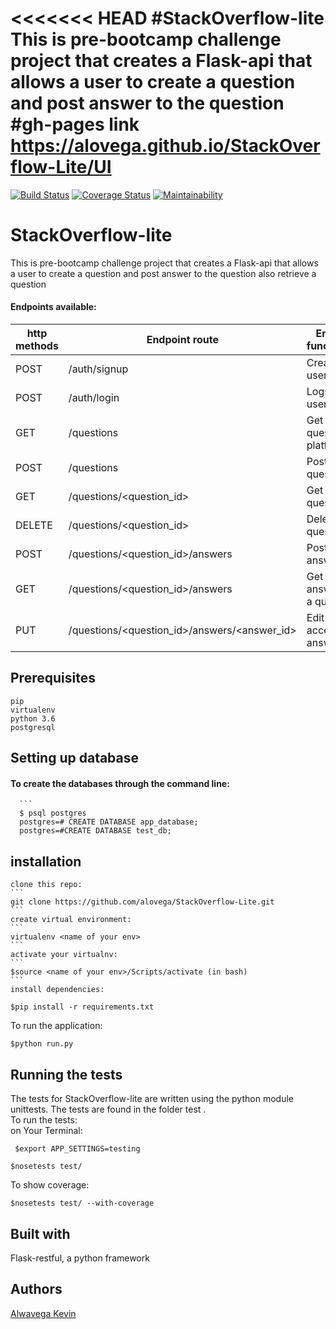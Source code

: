 <<<<<<< HEAD
#StackOverflow-lite
This is pre-bootcamp challenge project that creates a Flask-api that allows a user to create a question and post answer to the question
#gh-pages link
https://alovega.github.io/StackOverflow-Lite/UI
=======
[![Build Status](https://travis-ci.com/alovega/StackOverflow-Lite.svg?branch=develop)](https://travis-ci.com/alovega/StackOverflow-Lite) [![Coverage Status](https://coveralls.io/repos/github/alovega/StackOverflow-Lite/badge.svg?branch=develop)](https://coveralls.io/github/alovega/StackOverflow-Lite?branch=develop) [![Maintainability](https://api.codeclimate.com/v1/badges/1af8345792e8e28e40cd/maintainability)](https://codeclimate.com/github/alovega/StackOverflow-Lite/maintainability)

# StackOverflow-lite
This is pre-bootcamp challenge project that creates a Flask-api that allows a user to create a question and post answer to the question also retrieve a question
<br>
#### Endpoints available:
| http methods |    Endpoint route                          |   Endpoint functionality                                     |
| ------------ | ----------------------------------         | ------------------------------------------------------------ |
| POST         | /auth/signup                        |   Creates a user account                                     |
| POST         | /auth/login                         |   Logs in a user                                             |
| GET          | /questions                          |   Get all questions on platform                              |
| POST         | /questions                          |   Post a new question                                        |
| GET          | /questions/<question_id>            |   Get a single question                                      |
| DELETE       | /questions/<question_id>            |   Delete a question                                          |
| POST         | /questions/<question_id>/answers    |   Post an answer                                             |
| GET          | /questions/<question_id>/answers    |   Get all answers for a question                             |
| PUT          | /questions/<question_id>/answers/<answer_id>           |   Edit or accept an answer                |
## Prerequisites
    pip
    virtualenv
    python 3.6
    postgresql

## Setting up database
#### To create the databases through the command line:
      ```
      $ psql postgres
      postgres=# CREATE DATABASE app_database;
      postgres=#CREATE DATABASE test_db;
    
## installation
    clone this repo:
    ```
    git clone https://github.com/alovega/StackOverflow-Lite.git
    ```
    create virtual environment:
    ```
    virtualenv <name of your env>
    ```
    activate your virtualnv:
    ```
    $source <name of your env>/Scripts/activate (in bash)
    ```
    install dependencies:
   ```
   $pip install -r requirements.txt
   ```
   To run the application:
   ```
   $python run.py
   ```
      

## Running the tests
  The tests for StackOverflow-lite  are written using the python module unittests. The tests are found in the folder test
  .<br>
  To run the tests:<br>
    on Your Terminal:
   ```
    $export APP_SETTINGS=testing
   ```
   ```
   $nosetests test/
   ```
  To show coverage:
   ```
   $nosetests test/ --with-coverage
   ```

## Built with 
   Flask-restful, a python framework
   
## Authors
[Alwavega Kevin](https://github.com/alovega)
